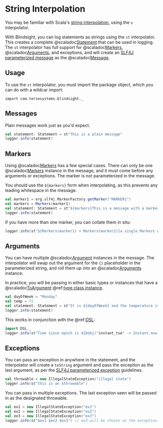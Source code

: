 # String Interpolation

You may be familiar with Scala's [string interpolation](https://docs.scala-lang.org/overviews/core/string-interpolation.html), using the `s` interpolator.

With Blindsight, you can log statements as strings using the `st` interpolator.  This creates a complete @scaladoc[Statement](com.tersesystems.blindsight.Statement) that can be used in logging.  The `st` interpolator has full support for @scaladoc[Markers](com.tersesystems.blindsight.Markers), @scaladoc[Arguments](com.tersesystems.blindsight.Arguments), and exceptions, and will create an [SLF4J parameterized message](http://slf4j.org/faq.html#logging_performance) as the @scaladoc[Message](com.tersesystems.blindsight.Message).

## Usage

To use the `st` interpolator, you must import the package object, which you can do with a wildcar import:

```text
import com.tersesystems.blindsight._
```

## Messages

Plain messages work just as you'd expect.

```scala
val statement: Statement = st"This is a plain message"
logger.info(statement)
```

## Markers

Using @scaladoc[Markers](com.tersesystems.blindsight.Markers) has a few special cases.  There can only be one @scaladoc[Markers](com.tersesystems.blindsight.Markers) instance in the message, and it must come before any arguments or exceptions.  The marker is not parameterized in the message.

You should use the `${markers}` form when interpolating, as this prevents any leading whitespace in the message.

```scala
val marker1 = org.slf4j.MarkerFactory.getMarker("MARKER1")
val markers = Markers(marker1)
val statement: Statement = st"${markers}This is a message with a marker."
logger.info(statement)
```

If you have more than one marker, you can collate them in situ:

```scala
logger.info(st"${Markers(marker1) + Markers(marker2)}a single Markers will compile")
```

## Arguments

You can have multiple @scaladoc[Argument](com.tersesystems.blindsight.Argument) instances in the message.  The interpolator will swap out the argument for the `{}` placeholder in the parameterized string, and roll them up into an @scaladoc[Arguments](com.tersesystems.blindsight.Arguments) instance.

In practice, you will be passing in either basic types or instances that have a @scaladoc[ToArgument](com.tersesystems.blindsight.ToArgument) @ref:[type class instance](typeclasses.md).

```scala
val dayOfWeek = "Monday"
val temp = 72 
val statement: Statement = st"It is ${dayOfWeek} and the temperature is ${temp} degrees."
logger.info(statement)
```

This works in conjunction with the @ref:[DSL](dsl.md):

```scala
import DSL._
logger.info(st"Time since epoch is ${bobj("instant_tse" -> Instant.now.toEpochMilli)}")
```

## Exceptions

You can pass an exception in anywhere in the statement, and the interpolator will create a `toString` argument and pass the exception as the last argument, as per the [SLF4J parameterized exception](http://www.slf4j.org/faq.html#paramException) guidelines.

```scala
val throwable = new IllegalStateException("illegal state")
logger.info(st"this is an $throwable")
```

You can pass in multiple exceptions.  The last exception seen will be passed in as the designated throwable.

```scala
val ex1 = new IllegalStateException("ex1")
val ex2 = new IllegalStateException("ex2")
val ex3 = new IllegalStateException("ex3")
logger.info(st"$ex1 $ex2 $ex3") // ex3 will be chosen as the exception.
```
